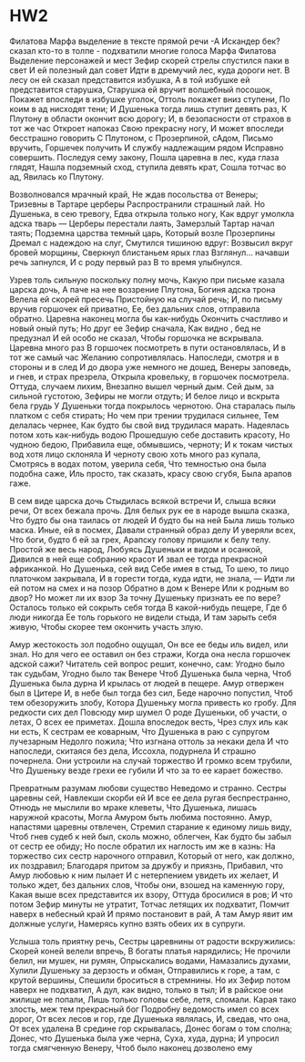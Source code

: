 # HW2
<TEI> 
    <teiHeader>  
        <fileDesc>
            <titleStmt>
               <title>part1</title>
            </titleStmt>
            <respStmt>
                <persName>Филатова Марфа</persName>
                <resp>выделение в тексте прямой речи</resp>
            </respStmt>
         </fileDesc>
    </teiHeader>
    <text><speech>
<said type='derect'aloud='true'> -А Искандер бек? </said>
</speech></said>    
<auther_comment> <speech_verb> сказал </speech> кто-то в толпе </auther_comment>
<text><speech>
<said type='direct'aloud='true' В самом деле </said>
</speech></text>
<text><speech>
<auther comment> - <speech werb> подхватили <speech werb> многие голоса</auther comment>
<text><speech>
<said type='direct" aloud='true' -А Искандер-бек - то на что? Да как это мы его забыли, как пропустили розу между цветами, сокола между птицами?Аллах, аллах! Или у нас жар-то весь мозг из головы вытопил? Это странно! Это непостижимо! Это удивительно!	         
</speech></text>	   
 </text>
</TEI>

<TEI> 
    <teiHeader>  
        <fileDesc>
            <titleStmt>
               <title>Part 2</title>
            </titleStmt>
            <respStmt>
                <persName>Марфа Филатова</persName>
                <resp>Выделение персонажей и мест</resp>
            </respStmt>
         </fileDesc>
    </teiHeader>
    <text>   
 <persName>Зефир</persName> скорей стрелы спустился паки в свет
И ей полезный дал совет
Идти в дремучий лес, куда дороги нет.
В лесу он ей сказал представится избушка,
А в той избушке ей представится старушка,
Старушка ей вручит волшебный посошок,
Покажет впоследи в избушке уголок,
Оттоль покажет вниз ступени,
По коим в ад нисходят тени;
И Душенька тогда лишь ступит девять раз,
К<persName> Плутону</persName> в области окончит всю дорогу;
И, в безопасности от страхов в тот же час
Откроет напоказ
Свою прекрасну ногу,
И может впоследи бесстрашно говорить
С <persName>Плутоном</persName>, с<persName> Прозерпиной</persName>, с<persName>Адом</persName>,
Письмо вручить,
Горшечек получить
И службу надлежащим рядом
Исправно совершить.
Последуя сему закону,
Пошла царевна в лес, куда глаза глядят,
Нашла подземный сход, ступила девять крат,
Сошла тотчас во ад,
Явилась ко<persName> Плутону</persName>.

Возволновался мрачный край,
Не ждав посольства от<persName> Венеры</persName>;
Тризевны в<placeName> Тартаре<placeName> церберы
Распространили страшный лай.
Но<persName> Душенька</persName>, в сею тревогу,
Едва открыла только ногу,
Как вдруг умолкла адска тварь —
Церберы перестали лаять,
Замерзлый<placeName> Тартар</placeName> начал таять;
Подземна царства темный царь,
Который возле Прозерпины
Дремал с надеждою на слуг,
Смутился тишиною вдруг:
Возвысил вкруг бровей морщины,
Сверкнул блистаньем ярых глаз
Взглянул... начавши речь запнулся,
И с роду первый раз
В то время улыбнулся.

Узрев толь сильную поскольку полну мочь,
Какую при письме казала царска дочь,
А паче на нее воззрение Плутона,
Богиня адска трона
Велела ей скорей пресечь
Пристойную на случай речь;
И, по письму вручив горшочек ей приватно,
Ее, без дальних слов, отправила обратно.
Царевна наконец могла бы как-нибудь
Окончить счастливо и новый оный путь;
Но друг ее<persName> Зефир</persName> сначала,
Как видно , бед не предузнал
И ей особо не сказал,
Чтобы горшочка не вскрывала.
Царевна много раз
В горшочек посмотреть в пути остановлялась,
И в тот же самый час
Желанию сопротивлялась.
Напоследи, смотря и в стороны и в след
И до двора уже немного не дошед,
<persName>Венеры</persName> заповедь, и гнев, и страх презрела,
Открыла кровельку, в горшочек посмотрела.
Оттуда, случаем лихим,
Внезапно вышел черный дым.
Сей дым, за сильной густотою,
<persName>Зефиры</persName> не могли отдуть;
И белое лицо и вскрыта бела грудь
У <persName>Душеньки</persName> тогда покрылось чернотою.
Она старалась пыль платком с себя стирать;
Но чем при трении трудилася сильнее,
Тем делалась чернее,
Как будто бы свой вид трудилася марать.
Надеялась потом хоть как-нибудь водою
Прошедшую себе доставить красоту,
Но чудною бедою,
Прибавила еще, обмывшись, черноту;
И к токам чистых вод хотя лицо склоняла
И черноту свою хоть много раз купала,
Смотрясь в водах потом, уверила себя,
Что темностью она была подобна саже,
Иль просто, так сказать, красу свою сгубя,
Была арапов гаже.

В сем виде царска дочь
Стыдилась всякой встречи
И, слыша всяки речи,
От всех бежала прочь.
Для белых рук ее в народе вышла сказка,
Что будто бы она таилась от людей
И будто бы на ней
Была лишь только маска.
Иные, ей в посмех,
Давали странный образ делу
И уверяли всех,
Что боги, будто б ей за грех,
Арапску голову пришили к белу телу.
Простой же весь народ,
Любуясь<persName> Душеньки</persName> и видом и осанкой,
Дивился в ней еще собранию красот
И звал ее тогда прекрасной африканкой.
Но <persName>Душенька</persName>, сей вид
Себе имея в стыд,
То шею, то лицо платочком закрывала,
И в горести тогда, куда идти, не знала, —
Идти ли ей потом на смех и на позор
Обратно в дом к <persName>Венере</persName>
Или к родным во двор?
Но может ли их взор
За точну Душеньку признать ее по вере?
Осталось только ей сокрыть себя тогда
В какой-нибудь пещере,
Где б люди никогда
Ее толь горького не видели стыда,
И там зарыть себя живую,
Чтобы скорее тем окончить участь злую.

<persName>Амур</persName> жестокость зол подобно ощущал,
Он все ее беды иль видел, или знал.
Но для чего ее оставил он без стражи,
Когда она несла горшочек адской сажи?
Читатель сей вопрос решит, конечно, сам:
Угодно было так судьбам,
Угодно было так <persName>Венере</persName>
Чтоб <persName>Душенька</persName> была черна,
Чтоб <persName>Душенька</persName> была дурна
И крылась от людей в пещере.
<persName>Амур</persName> отвержен был в <placeName>Цитере</placeName>
И, в небе был тогда без сил,
Беде нарочно попустил,
Чтоб тем обезоружить злобу,
Котора <persName>Душеньку</persName> могла привесть ко гробу.
Для редкости сих дел
Повсюду мир шумел
О роде Душеньки, об участи, о летах,
О всех ее приметах.
Дошла впоследок весть,
Чрез слух иль как ни есть,
К сестрам ее коварным,
Что <persName>Душенька</persName> в раю с супругом лучезарным
Недолго пожила;
Что изгнана оттоль за некаки дела
И что напоследи, скитаяся без дела,
Иссохла, подурнела
И страшно почернела.
Они устроили на случай торжество
И громко всем трубили,
Что <persName>Душеньку</persName> везде грехи ее губили
И что за то ее карает божество.

Превратным разумам любови существо
Неведомо и странно.
Сестры царевны сей,
Навлекши скорби ей
И все ее дела ругая беспрестранно,
Отнюдь не мыслили во мраке клеветы,
Что<persName> Душенька</persName>, лишась наружной красоты,
Могла <persName>Амуром</persName> быть любима постоянно.
<persName>Амур</persName>, напастями царевны отвлечен,
Стремил старание к единому лишь виду,
Чтоб гнев судеб к ней был, сколь можно, облегчен,
Как будто бы забыл от сестр ее обиду;
Но после обратил их наглость им же в казнь:
На торжество сих сестр нарочного отправил,
Который от него, как должно, их поздравил;
Благодаря притом за дружбу и приязнь,
Прибавил, что <persName>Амур</persName> любовью к ним пылает
И с нетерпением увидеть их желает,
И только ждет, без дальних слов,
Чтобы они, взошед на каменную гору,
Какая выше всех представится их взору,
Оттуда бросилися в ров;
И что потом <persName>Зефир</persName> минуты не утратит,
Тотчас летящих их подхватит,
Помчит наверх в небесный край
И прямо постановит в рай,
А там <persName>Амур</persName> явит им должные услуги,
Намерясь купно взять обеих их в супруги.

Услыша толь приятну речь,
Сестры царевнины от радости вскружились:
Скорей коней велели впречь,
В богаты платья нарядились;
Не прочили белил, ни мушек, ни румян,
Опрыскались водами,
Намазались духами,
Хулили<persName> Душеньку</persName> за дерзость и обман,
Отправились к горе, а там, с крутой вершины,
Спешили броситься в стремнины.
Но их <persName>Зефир</persName> потом наверх не подхватил,
А дул, как видно, только в тыл;
И в райское они жилище не попали,
Лишь только головы себе, летя, сломали.
Карая тако злость, меж тем прекрасный бог
Подробну ведомость имел со всех дорог,
От всех лесов и гор, где<persName> Душенька</persName> являлась,
И, сведав, что она,
От всех удалена
В средине гор скрывалась,
Донес богам о том сполна;
Донес, что <persName>Душенька</persName> была уже черна,
Суха, худа, дурна;
И упросил тогда смягченную <persName>Венеру</persName>,
Чтоб было наконец дозволено ему
    </text>
</TEI>
